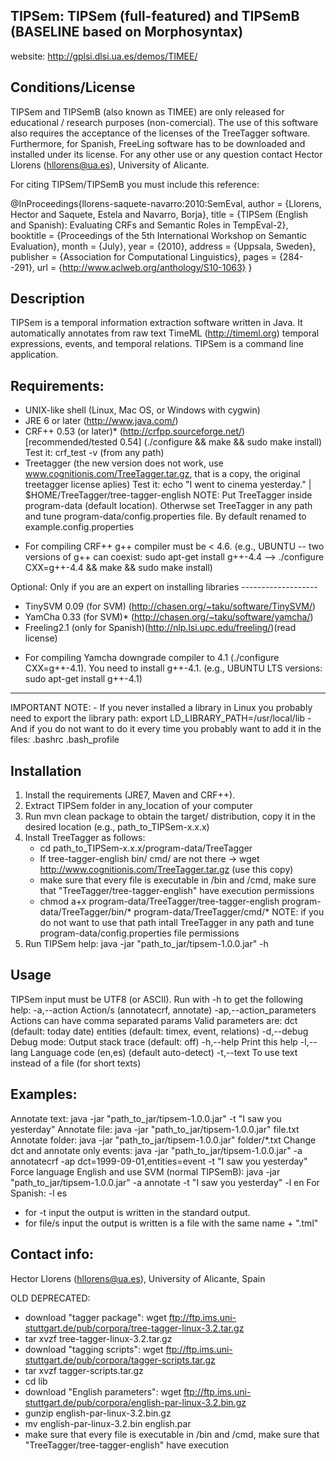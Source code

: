 TIPSem: TIPSem (full-featured) and TIPSemB (BASELINE based on Morphosyntax)
--------------------------------------------------------------------------------
website: http://gplsi.dlsi.ua.es/demos/TIMEE/

Conditions/License
------------------
TIPSem and TIPSemB (also known as TIMEE) are  only released for educational / 
research purposes (non-comercial). The use of this software also requires the
acceptance of the licenses of the TreeTagger software. Furthermore, for Spanish,
FreeLing software has to be downloaded and installed under its license. For any 
other use or any question contact Hector Llorens (hllorens@ua.es), University of
 Alicante.

For citing TIPSem/TIPSemB you must include this reference:

@InProceedings{llorens-saquete-navarro:2010:SemEval,
 author    = {Llorens, Hector  and  Saquete, Estela  and  Navarro, Borja},
 title     = {TIPSem (English and Spanish): Evaluating CRFs and Semantic Roles 
              in TempEval-2},
 booktitle = {Proceedings of the 5th International Workshop on Semantic
		Evaluation},
 month     = {July},
 year      = {2010},
 address   = {Uppsala, Sweden},
 publisher = {Association for Computational Linguistics},
 pages     = {284--291},
 url       = {http://www.aclweb.org/anthology/S10-1063}
}



Description
-----------

TIPSem is a temporal information extraction software written in Java.
It automatically annotates from raw text TimeML (http://timeml.org) temporal 
expressions, events, and temporal relations.
TIPSem is a command line application.


Requirements:
------------
- UNIX-like shell 		(Linux, Mac OS, or Windows with cygwin)
- JRE 6 or later		(http://www.java.com/)
- CRF++ 0.53 (or later)*	(http://crfpp.sourceforge.net/) 
   [recommended/tested 0.54]	(./configure && make && sudo make install)
				Test it: crf_test -v (from any path)
- Treetagger            	(the new version does not work, use 
				www.cognitionis.com/TreeTagger.tar.gz, that is 
				a copy, the original treetagger license aplies)
				Test it: echo "I went to cinema yesterday." | $HOME/TreeTagger/tree-tagger-english
			NOTE: Put TreeTagger inside program-data (default location).
			Otherwse set TreeTagger in any path and tune 
			program-data/config.properties file.
			By default renamed to example.config.properties

* For compiling CRF++ g++ compiler must be < 4.6.
(e.g., UBUNTU -- two versions of g++ can coexist: sudo apt-get install g++-4.4 
	--> ./configure CXX=g++-4.4 && make && sudo make install)


Optional: Only if you are an expert on installing libraries -------------------
- TinySVM 0.09 (for SVM)	(http://chasen.org/~taku/software/TinySVM/)
- YamCha 0.33 (for SVM)*	(http://chasen.org/~taku/software/yamcha/)
- Freeling2.1 (only for Spanish)(http://nlp.lsi.upc.edu/freeling/)(read license)

* For compiling Yamcha downgrade compiler to 4.1 (./configure CXX=g++-4.1).
	You need to install g++-4.1.
	(e.g., UBUNTU LTS versions: sudo apt-get install g++-4.1)
-------------------------------------------------------------------------------

IMPORTANT NOTE:
	- If you never installed a library in Linux you probably need to export 
		the library path: export LD_LIBRARY_PATH=/usr/local/lib
	- And if you do not want to do it every time you probably want to add 
		it in the files:
			.bashrc	.bash_profile

Installation
------------
1) Install the requirements (JRE7, Maven and CRF++).
2) Extract TIPSem folder in any_location of your computer
3) Run mvn clean package to obtain the target/ distribution, 
	copy it in the desired location (e.g., path_to_TIPSem-x.x.x)
4) Install TreeTagger as follows:
	- cd path_to_TIPSem-x.x.x/program-data/TreeTagger
	- If tree-tagger-english bin/ cmd/ are not there -> 
	wget http://www.cognitionis.com/TreeTagger.tar.gz (use this copy)
	- make sure that every file is executable in /bin and /cmd, make sure 
	  that "TreeTagger/tree-tagger-english" have execution permissions
	- chmod a+x program-data/TreeTagger/tree-tagger-english 
          program-data/TreeTagger/bin/* program-data/TreeTagger/cmd/*
	  NOTE: if you do not want to use that path intall TreeTagger 
                in any path and tune program-data/config.properties file
permissions
5) Run TIPSem help:  java -jar "path_to_jar/tipsem-1.0.0.jar" -h



Usage
-----
TIPSem input must be UTF8 (or ASCII). Run with -h to get the following help:
 -a,--action <arg>             	Action/s (annotatecrf, annotate)
 -ap,--action_parameters <arg> 	Actions can have comma separated params
				Valid parameters are: dct (default: today date)
                                entities (default: timex, event, relations)
-d,--debug                      Debug mode: Output stack trace (default: off) 
 -h,--help                      Print this help 
 -l,--lang <arg>                Language code (en,es) (default  auto-detect) 
 -t,--text <arg>                To use text instead of a file (for short texts) 



Examples:
--------

Annotate text: java -jar "path_to_jar/tipsem-1.0.0.jar" -t "I saw you yesterday"
Annotate file: java -jar "path_to_jar/tipsem-1.0.0.jar" file.txt
Annotate folder: java -jar "path_to_jar/tipsem-1.0.0.jar" folder/*.txt
Change dct and annotate only events: java -jar "path_to_jar/tipsem-1.0.0.jar"
       -a annotatecrf -ap dct=1999-09-01,entities=event -t "I saw you yesterday"
Force language English and use SVM (normal TIPSemB): java -jar 
"path_to_jar/tipsem-1.0.0.jar" -a annotate -t "I saw you yesterday" -l en
For Spanish: -l es

* for -t input the output is written in the standard output.
* for file/s input the output is written is a file with the same name + ".tml"


Contact info: 
------------
Hector Llorens (hllorens@ua.es), University of Alicante, Spain


OLD DEPRECATED:
- download "tagger package": 
wget ftp://ftp.ims.uni-stuttgart.de/pub/corpora/tree-tagger-linux-3.2.tar.gz
- tar xvzf tree-tagger-linux-3.2.tar.gz
- download "tagging scripts": 
wget ftp://ftp.ims.uni-stuttgart.de/pub/corpora/tagger-scripts.tar.gz
- tar xvzf tagger-scripts.tar.gz
- cd lib
- download "English parameters": 
wget ftp://ftp.ims.uni-stuttgart.de/pub/corpora/english-par-linux-3.2.bin.gz
- gunzip english-par-linux-3.2.bin.gz
- mv english-par-linux-3.2.bin english.par
- make sure that every file is executable in /bin and /cmd, 
make sure that "TreeTagger/tree-tagger-english" have execution 

